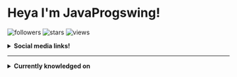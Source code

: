 # Heya I'm JavaProgswing!

![followers](https://img.shields.io/github/followers/JavaProgswing?style=social)
![stars](https://img.shields.io/github/stars/JavaProgswing?style=social)
![views](https://komarev.com/ghpvc/?username=JavaProgswing&color=blueviolet)


<details>
<summary>
  <b>Social media links!</b>
</summary>

_Click the icon to see my profile_
<a href="https://www.youtube.com/channel/UCjgieD78nflSiRRXQww6wzw">
    <img src="https://img.shields.io/badge/-YouTube-FF0000?style=flat-square&logo=YouTube&logoColor=white"  alt="YouTube logo"/>
<a>
</details>

---

<details>
<summary>
  <b>Currently knowledged on</b>
</summary>

### Languages

#### Programming languages

![Java](http://img.shields.io/badge/-Java-007396?style=flat-square&logo=java&logoColor=white)
![C](https://img.shields.io/badge/C-00599C?style=for-the-badge&logo=c&logoColor=white)
![JavaScript](https://img.shields.io/badge/-JavaScript-F7DF1E?style=flat-square&logo=javascript&logoColor=white)
![Python](https://img.shields.io/badge/Python-3776AB?style=for-the-badge&logo=python&logoColor=white)
 

#### Other languages

![Html](http://img.shields.io/badge/-Html-E34F26?style=flat-square&logo=html5&logoColor=white)
![Css](http://img.shields.io/badge/-Css-1572B6?style=flat-square&logo=css3&logoColor=white)
 Assembly x86 
<details>
<summary>
  <b>Stats</b>
</summary>

<div>

<span><img width="400px" height="158px" src="https://github-readme-stats.vercel.app/api?username=javaprogswing&theme=github_dark&show_icons=true" alt="Stats JavaProgswing on Github" /></span>
<span><img width="260px" height="158px" src="https://github-readme-stats.vercel.app/api/top-langs/?username=javaprogswing&theme=github_dark&langs_count=10" alt="Most used languages JavaProgswing on Github" /></span>
</div>

### Including private contributions

<div>

<p><img src="https://github-readme-streak-stats.herokuapp.com/?user=tais993&theme=dark" alt="javaprogswing" /></p>
<span><img width="400px" height="158px" src="https://github-readme-stats.vercel.app/api?username=javaprogswing&theme=github_dark&show_icons=true&count_private=true"  alt="GitHub Stats including all private contributions"/></span>
</div>

</details>

- 🔭 I’m currently working on java automation.

